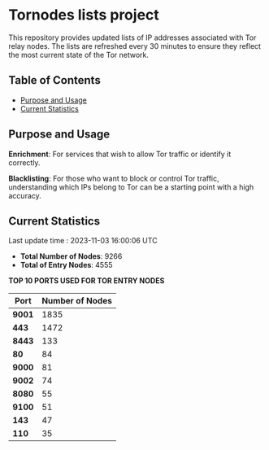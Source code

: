 # Tornodes lists project

This repository provides updated lists of IP addresses associated with Tor relay nodes. The lists are refreshed every 30 minutes to ensure they reflect the most current state of the Tor network.

## Table of Contents

- [Purpose and Usage](#purpose-and-usage)
- [Current Statistics](#current-statistics)


## Purpose and Usage

**Enrichment**: For services that wish to allow Tor traffic or identify it correctly.

**Blacklisting**: For those who want to block or control Tor traffic, understanding which IPs belong to Tor can be a starting point with a high accuracy.

## Current Statistics

Last update time : 2023-11-03 16:00:06 UTC

- **Total Number of Nodes**: 9266
- **Total of Entry Nodes**: 4555

**TOP 10 PORTS USED FOR TOR ENTRY NODES**

| **Port** | **Number of Nodes** |
|------|-----------------|
| **9001**   | 1835  |
| **443**   | 1472  |
| **8443**   | 133  |
| **80**   | 84  |
| **9000**   | 81  |
| **9002**   | 74  |
| **8080**   | 55  |
| **9100**   | 51  |
| **143**   | 47  |
| **110**   | 35  |

